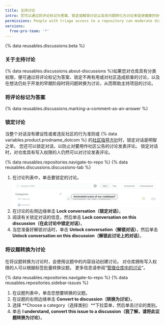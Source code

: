 ```yaml
---
title: 主持讨论
intro: 您可以通过将评论标记为答案、锁定或解锁讨论以及将问题转化为讨论来促进健康的协作。 以及编辑或删除与社区行为准则不一致的评论、讨论和类别。
permissions: People with triage access to a repository can moderate discussions in the repository.
versions:
  free-pro-team: '*'
---
```


{% data reusables.discussions.beta %}

### 关于主持讨论

{% data reusables.discussions.about-discussions %}如果您对仓库具有分类权限，便可通过将评论标记为答案、锁定不再有用或对社区造成损害的讨论，以及在想法仍处于开发的早期阶段时将问题转换为讨论，从而帮助主持项目的讨论。

### 将评论标记为答案

{% data reusables.discussions.marking-a-comment-as-an-answer %}

### 锁定讨论

当整个对话没有建设性或者违反社区的行为准则或 {% data variables.product.prodname_dotcom %} 的[社区指导方针](/github/site-policy/github-community-guidelines)时，锁定对话是明智之举。 您还可以锁定对话，以防止对要用作社区公告的讨论发表评论。 锁定对话时，对仓库具有写入权限的人仍然可以对讨论发表评论。

{% data reusables.repositories.navigate-to-repo %}
{% data reusables.discussions.discussions-tab %}
1. 在讨论列表中，单击要锁定的讨论。 ![锁定讨论](/assets/images/help/discussions/unanswered-discussion.png)
1. 在讨论的右侧边缘单击 **Lock conversation（锁定对话）**。
1. 阅读有关锁定对话的信息，然后单击 **Lock conversation on this discussion（在此讨论中锁定对话）**。
1. 当您准备好解锁对话时，单击 **Unlock conversation（解锁对话）**，然后单击 **Unlock conversation on this discussion（解锁此讨论上的对话）**。

### 将议题转换为讨论

在将议题转换为讨论时，会使用议题中的内容自动创建讨论。 对仓库拥有写入权限的人可以根据标签批量转换议题。 更多信息请参阅“[管理仓库中的讨论](/discussions/managing-discussions-for-your-community/managing-discussions-in-your-repository)”。

{% data reusables.repositories.navigate-to-repo %}
{% data reusables.repositories.sidebar-issues %}
1. 在议题列表中，单击您想要转换的议题。
1. 在议题的右侧边缘单击 **Convert to discussion（转换为讨论）**。
1. 选择 **Choose a category（选择类别）**下拉菜单，然后单击讨论的类别。
1. 单击 **I understand, convert this issue to a discussion（我了解，请将此议题转换为讨论）**。

